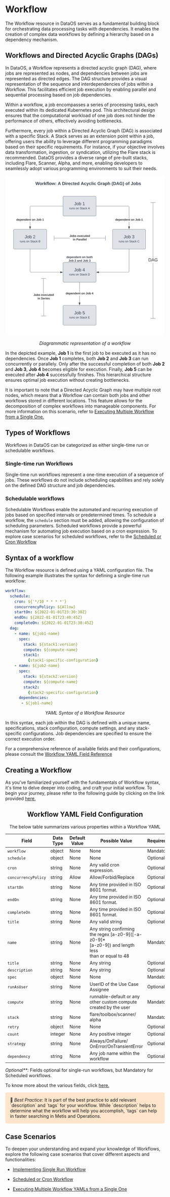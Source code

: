 # Workflow

The Workflow resource in DataOS serves as a fundamental building block for orchestrating data processing tasks with dependencies. It enables the creation of complex data workflows by defining a hierarchy based on a dependency mechanism.

## Workflows and Directed Acyclic Graphs (DAGs)

In DataOS, a Workflow represents a directed acyclic graph (DAG), where jobs are represented as nodes, and dependencies between jobs are represented as directed edges. The DAG structure provides a visual representation of the sequence and interdependencies of jobs within a Workflow. This facilitates efficient job execution by enabling parallel and sequential processing based on job dependencies.

Within a workflow, a job encompasses a series of processing tasks, each executed within its dedicated Kubernetes pod. This architectural design ensures that the computational workload of one job does not hinder the performance of others, effectively avoiding bottlenecks.

Furthermore, every job within a Directed Acyclic Graph (DAG) is associated with a specific Stack. A Stack serves as an extension point within a job, offering users the ability to leverage different programming paradigms based on their specific requirements. For instance, if your objective involves data transformation, ingestion, or syndication, utilizing the Flare stack is recommended. DataOS provides a diverse range of pre-built stacks, including Flare, Scanner, Alpha, and more, enabling developers to seamlessly adopt various programming environments to suit their needs.

<center>

![Diagrammatic representation of a workflow](./workflow/workflow.svg)

<i>Diagrammatic representation of a workflow</i></center>

In the depicted example, **Job 1** is the first job to be executed as it has no dependencies. Once **Job 1** completes, both **Job 2** and **Job 3** can run concurrently or parallely. Only after the successful completion of both **Job 2** and **Job 3**, **Job 4** becomes eligible for execution. Finally, **Job 5** can be executed after **Job 4** successfully finishes. This hierarchical structure ensures optimal job execution without creating bottlenecks.

It is important to note that a Directed Acyclic Graph may have multiple root nodes, which means that a Workflow can contain both jobs and other workflows stored in different locations. This feature allows for the decomposition of complex workflows into manageable components. For more information on this scenario, refer to [Executing Multiple Workflow from a Single One.](./workflow/executing_multiple_workflow_yamls_from_single_one.md)


## Types of Workflows

Workflows in DataOS can be categorized as either single-time run or schedulable workflows.

### **Single-time run Workflows**

Single-time run workflows represent a one-time execution of a sequence of jobs. These workflows do not include scheduling capabilities and rely solely on the defined DAG structure and job dependencies.

### **Schedulable workflows** 
Schedulable Workflows enable the automated and recurring execution of jobs based on specified intervals or predetermined times. To schedule a workflow, the `schedule` section must be added, allowing the configuration of scheduling parameters. Scheduled workflows provide a powerful mechanism for automating job execution based on a cron expression. To explore case scenarios for scheduled workflows, refer to the [Scheduled or Cron Workflow](./workflow/scheduled_or_cron_workflow.md)

## Syntax of a workflow

The Workflow resource is defined using a YAML configuration file. The following example illustrates the syntax for defining a single-time run workflow:

```yaml
workflow: 
  schedule: 
    cron: ${'*/10 * * * *'} 
    concurrencyPolicy: ${Allow} 
    startOn: ${2022-01-01T23:30:30Z} 
    endOn: ${2022-01-01T23:40:45Z} 
    completeOn: ${2022-01-01T23:30:45Z} 
  dag: 
    - name: ${job1-name} 
      spec: 
        stack: ${stack1:version} 
        compute: ${compute-name} 
        stack1: 
          {stack1-specific-configuration}
    - name: ${job2-name} 
      spec: 
        stack: ${stack2:version} 
        compute: ${compute-name} 
        stack2: 
          {stack2-specific-configuration}
      dependencies: 
       - ${job1-name}
```
<center> <i>YAML Syntax of a Workflow Resource</i></center>

In this syntax, each job within the DAG is defined with a unique name, specifications, stack configuration, compute settings, and any stack-specific configurations. Job dependencies are specified to ensure the correct execution order.

For a comprehensive reference of available fields and their configurations, please consult the [Workflow YAML Field Reference](./workflow/workflow_yaml_field_reference.md)

## Creating a Workflow
As you've familiarized yourself with the fundamentals of Workflow syntax, it's time to delve deeper into coding, and craft your initial workflow. To begin your journey, please refer to the following guide by clicking on the link provided [here.](./workflow/creating_a_workflow.md)

<center>

## Workflow YAML Field Configuration

The below table summarizes various properties within a Workflow YAML

| Field | Data Type | Default Value | Possible Value | Requirement |
| --- | --- | --- | --- | --- |
| `workflow` | object | None | None | Mandatory |
| `schedule` | object | None | None | Optional**  |
| `cron` | string | None | Any valid cron expression. | Optional**  |
| `concurrencyPolicy` | string | Allow | Allow/Forbid/Replace | Optional |
| `startOn` | string | None | Any time provided in ISO <br> 8601 format. | Optional |
| `endOn` | string | None | Any time provided in ISO <br> 8601 format. | Optional |
| `completeOn` | string | None | Any time provided in ISO <br> 8601 format. | Optional |
| `title` | string | None | Any valid string | Optional |
| `name` | string | None | Any string confirming <br>the regex [a-z0-9]\([-a-z0-9]*<br>[a-z0-9]) and length less <br> than or equal to 48 | Mandatory |
| `title` | string | None | Any string | Optional |
| `description` | string | None | Any string | Optional |
| `spec` | object | None | None | Mandatory |
| `runAsUser` | string | None | UserID of the Use Case <br>Assignee | Optional |
| `compute` | string | None | runnable-default or any <br> other custom compute <br> created by the user | Mandatory |
| `stack` | string | None | flare/toolbox/scanner/<br>alpha | Mandatory |
| `retry` | object | None | None | Optional |
| `count` | integer | None | Any positive integer | Optional |
| `strategy` | string | None | Always/OnFailure/<br>OnError/OnTransientError | Optional |
| `dependency` | string | None | Any job name within the workflow | Optional |

</center>

<i>Optional**:</i> Fields optional for single-run workflows, but Mandatory for Scheduled workflows.

To know more about the various fields, click [here.](./workflow/workflow_yaml_field_reference.md)


<aside style="background-color:#FFE5CC; padding:15px; border-radius:5px;">
📖 <i>Best Practice:</i> It is part of the best practice to add relevant `description` and `tags` for your workflow. While `description` helps to determine what the workflow will help you accomplish, `tags` can help in faster searching in Metis and Operations.
</aside>



## Case Scenarios

To deepen your understanding and expand your knowledge of Workflows, explore the following case scenarios that cover different aspects and functionalities:

- [Implementing Single Run Workflow](./workflow/single_run_workflow.md)

- [Scheduled or Cron Workflow](./workflow/scheduled_or_cron_workflow.md)

- [Executing Multiple Workflow YAMLs from a Single One](./workflow/executing_multiple_workflow_yamls_from_single_one.md)




